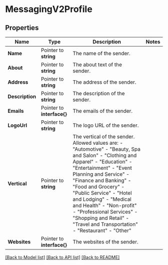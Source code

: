 # MessagingV2Profile

## Properties

Name | Type | Description | Notes
------------ | ------------- | ------------- | -------------
**Name** | Pointer to **string** | The name of the sender. |
**About** | Pointer to **string** | The about text of the sender. |
**Address** | Pointer to **string** | The address of the sender. |
**Description** | Pointer to **string** | The description of the sender. |
**Emails** | Pointer to **interface{}** | The emails of the sender. |
**LogoUrl** | Pointer to **string** | The logo URL of the sender. |
**Vertical** | Pointer to **string** | The vertical of the sender. Allowed values are: - \"Automotive\" - \"Beauty, Spa and Salon\" - \"Clothing and Apparel\" - \"Education\" - \"Entertainment\" - \"Event Planning and Service\" - \"Finance and Banking\" - \"Food and Grocery\" - \"Public Service\" - \"Hotel and Lodging\" - \"Medical and Health\" - \"Non-profit\" - \"Professional Services\" - \"Shopping and Retail\" - \"Travel and Transportation\" - \"Restaurant\" - \"Other\"  |
**Websites** | Pointer to **interface{}** | The websites of the sender. |

[[Back to Model list]](../README.md#documentation-for-models) [[Back to API list]](../README.md#documentation-for-api-endpoints) [[Back to README]](../README.md)


